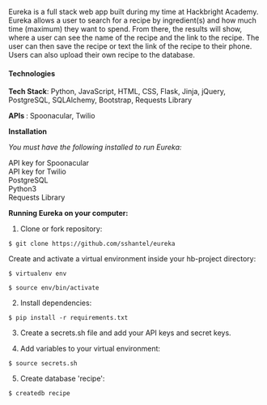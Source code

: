 Eureka is a full stack web app built during my time at Hackbright Academy. Eureka allows a user to search for a recipe by ingredient(s) and how much time
(maximum) they want to spend. From there, the results will show, where a user can see the name of the recipe and the link to the recipe. The user can then
save the recipe or text the link of the recipe to their phone. Users can also upload their own recipe to the database.
 
<h4> Technologies</h4>
 
<b>Tech Stack</b>: Python, JavaScript, HTML, CSS, Flask, Jinja, jQuery, PostgreSQL, SQLAlchemy, Bootstrap, Requests Library

<b> APIs </b> : Spoonacular, Twilio  

<b> Installation </b>

<i>You must have the following installed to run Eureka: </i>

API key for Spoonacular 
<br>
API key for Twilio
<br>
PostgreSQL
<br>
Python3 
<br>
Requests Library 

<b>Running Eureka on your computer:</b>

1. Clone or fork repository:

```
$ git clone https://github.com/sshantel/eureka
```

Create and activate a virtual environment inside your hb-project directory:

```
$ virtualenv env
```
```
$ source env/bin/activate
```

2. Install dependencies:
```
$ pip install -r requirements.txt
```
3. Create a secrets.sh file and add your API keys and secret keys.

4. Add variables to your virtual environment:
```
$ source secrets.sh
```

5. Create database 'recipe':
```
$ createdb recipe
```
 

 
